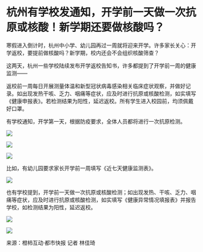 # 杭州有学校发通知，开学前一天做一次抗原或核酸！新学期还要做核酸吗？

寒假进入倒计时，杭州中小学、幼儿园再过一周就将迎来开学。许多家长关心：开学返校，要提前做核酸吗？新学期，校内还会不会组织核酸筛查？

这两天，杭州一些学校陆续发布开学返校告知书，许多都提到了开学前一周的健康监测——

返校前一周每日开展测量体温和新型冠状病毒感染相关临床症状观察，并做好记录。如出现发热干咳、乏力、咽痛等症状，应及时进行抗原或核酸检测，如实填写《健康申报表》。若检测结果为阳性，延迟返校。所有学生进入校园前，均须佩戴好口罩。

有学校通知，开学第一天，根据防疫要求，全体人员都将进行一次抗原检测。

![](https://inews.gtimg.com/newsapp_bt/0/15635026503/1000)

![](https://inews.gtimg.com/newsapp_bt/0/15635026501/1000)

![](https://inews.gtimg.com/newsapp_bt/0/15635026507/1000)

比如，有幼儿园要求家长开学前一周填写《近七天健康监测表》。

![](https://inews.gtimg.com/newsapp_bt/0/15635026502/1000)

也有学校提到，开学前一天做一次抗原或核酸检测；如出现发热、干咳、乏力、咽痛等症状，应及时进行抗原或核酸检测，如实填写《健康异常情况填报表》并报告学校，如检测结果为阳性，延迟返校。

![](https://inews.gtimg.com/newsapp_bt/0/15635026505/1000)

![](https://inews.gtimg.com/newsapp_bt/0/15635026508/1000)

来源：橙柿互动·都市快报 记者 林佳琦

